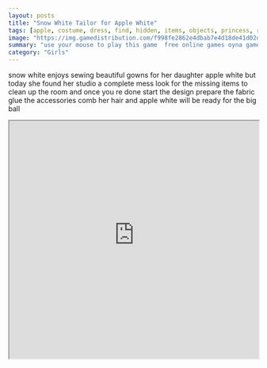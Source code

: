 ```yaml
---
layout: posts
title: "Snow White Tailor for Apple White"
tags: [apple, costume, dress, find, hidden, items, objects, princess, room, seek, sew, simulation, snow, studio, tailor, white, free, online, games, oyna, game, free, games, play, play, games]
image: "https://img.gamedistribution.com/f998fe2862e4dbab7e4d18de41d02d3b.jpg"
summary: "use your mouse to play this game  free online games oyna game free games play play games"
category: "Girls"
---
```


snow white enjoys sewing beautiful gowns for her daughter apple white but today she found her studio a complete mess look for the missing items to clean up the room and once you re done start the design prepare the fabric glue the accessories comb her hair and apple white will be ready for the big ball

<iframe width="100%" height="480px;" src="https://flash.gamedistribution.com?game=f998fe2862e4dbab7e4d18de41d02d3b"></iframe>